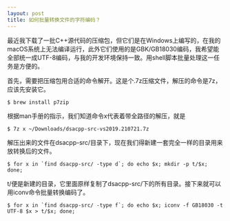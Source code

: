 ```yaml
---
layout: post
title: 如何批量转换文件的字符编码？
---
```


最近我下载了一批C++源代码的压缩包，但它们是在Windows上编写的，在我的macOS系统上无法编译运行，此外它们使用的是GBK/GB18030编码，我希望能全部统一成UTF-8编码，与我的开发环境保持一致。用shell脚本批量处理这一任务是方便的。

首先，需要把压缩包用合适的命令解开。这是个.7z压缩文件，解压的命令是7z，应该先安装它。

```
$ brew install p7zip
```

根据man手册的指示，我们知道命令x代表着带全路径的解压，就是

```
$ 7z x ~/Downloads/dsacpp-src-vs2019.210721.7z 
```

解压出来的文件在dsacpp-src/目录下，现在我们得新建一套完全一样的目录用来放转换后的文件。

```
$ for x in `find dsacpp-src/ -type d`; do echo $x; mkdir -p t/$x; done;
```

t/便是新建的目录，它里面原样复制了dsacpp-src/下的所有目录。接下来就可以用iconv命令批量转换编码了。

```
$ for x in `find dsacpp-src/ -type f`; do echo $x; iconv -f GB18030 -t UTF-8 $x > t/$x; done;
```

